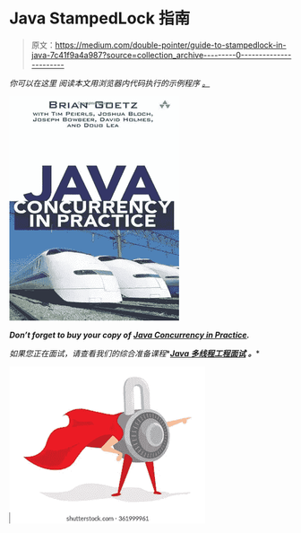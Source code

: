 # Java StampedLock 指南

> 原文：<https://medium.com/double-pointer/guide-to-stampedlock-in-java-7c41f9a4a987?source=collection_archive---------0----------------------->

*你可以在这里* *阅读本文用浏览器内代码执行的示例程序* [*。*](https://bit.ly/3esxZh7)

[![](img/071f4588dd55326f99b5bb0d3561be8f.png)](https://amzn.to/3K3E1WD)

***Don’t forget to buy your copy of*** [***Java Concurrency in Practice***](https://amzn.to/3K3E1WD)***.***

*如果您正在面试，请查看我们的综合准备课程**[***Java 多线程工程面试***](https://bit.ly/2QfKXCK) ***。****

*[![](img/8c3b4cbb24bf1af052d7ca01dbaed89e.png)](https://bit.ly/2QfKXCK)*